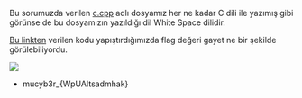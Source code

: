 Bu sorumuzda verilen [c.cpp](https://github.com/MuCyberLab/CTF/blob/master/Mixed/files/c.cpp) adlı dosyamız her ne kadar C dili ile yazımış gibi görünse de bu dosyamızın yazıldığı dil White Space dilidir.

[Bu linkten](https://tio.run/#whitespace) verilen kodu yapıştırdığımızda flag değeri gayet ne bir şekilde görülebiliyordu.

![](https://github.com/MuCyberLab/CTF/blob/master/Mixed/files/flagg.png)

* mucyb3r_{WpUAItsadmhak}
